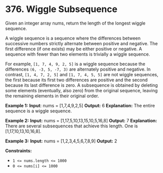 # 376. Wiggle Subsequence

Given an integer array nums, return the length of the longest wiggle sequence.

A wiggle sequence is a sequence where the differences between successive numbers strictly alternate between positive and negative. The first difference (if one exists) may be either positive or negative. A sequence with fewer than two elements is trivially a wiggle sequence.

For example, `[1, 7, 4, 9, 2, 5]` is a wiggle sequence because the differences `(6, -3, 5, -7, 3)` are alternately positive and negative.
In contrast, `[1, 4, 7, 2, 5]` and `[1, 7, 4, 5, 5]` are not wiggle sequences, the first because its first two differences are positive and the second because its last difference is zero.
A subsequence is obtained by deleting some elements (eventually, also zero) from the original sequence, leaving the remaining elements in their original order.

**Example 1:**
**Input**: nums = [1,7,4,9,2,5]
**Output:** 6
**Explanation:** The entire sequence is a wiggle sequence.

**Example 2:**
**Input:** nums = [1,17,5,10,13,15,10,5,16,8]
**Output:** 7
**Explanation:** There are several subsequences that achieve this length. One is [1,17,10,13,10,16,8].

**Example 3:**
**Input:** nums = [1,2,3,4,5,6,7,8,9]
**Output:** 2
 

**Constraints:**

* `1 <= nums.length <= 1000`
* `0 <= nums[i] <= 1000`
 